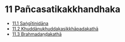

# 11 Pañcasatikakkhandhaka

* [11.1 Saṅgītinidāna](11/11.1.md)
* [11.2 Khuddānukhuddakasikkhāpadakathā](11/11.2.md)
* [11.3 Brahmadaṇḍakathā](11/11.3.md)



